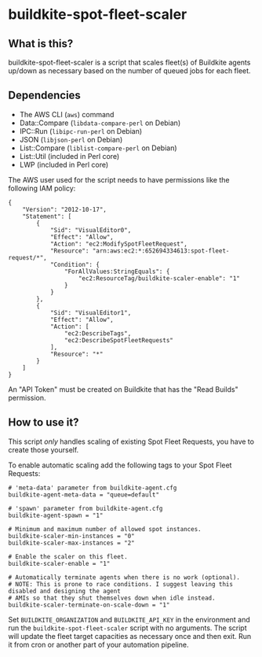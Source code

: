 # buildkite-spot-fleet-scaler

## What is this?

buildkite-spot-fleet-scaler is a script that scales fleet(s) of Buildkite agents up/down as necessary based on the number of queued jobs for each fleet.

## Dependencies

* The AWS CLI (`aws`) command
* Data::Compare (`libdata-compare-perl` on Debian)
* IPC::Run (`libipc-run-perl` on Debian)
* JSON (`libjson-perl` on Debian)
* List::Compare (`liblist-compare-perl` on Debian)
* List::Util (included in Perl core)
* LWP (included in Perl core)

The AWS user used for the script needs to have permissions like the following IAM policy:

```
{
    "Version": "2012-10-17",
    "Statement": [
        {
            "Sid": "VisualEditor0",
            "Effect": "Allow",
            "Action": "ec2:ModifySpotFleetRequest",
            "Resource": "arn:aws:ec2:*:652694334613:spot-fleet-request/*",
            "Condition": {
                "ForAllValues:StringEquals": {
                    "ec2:ResourceTag/buildkite-scaler-enable": "1"
                }
            }
        },
        {
            "Sid": "VisualEditor1",
            "Effect": "Allow",
            "Action": [
                "ec2:DescribeTags",
                "ec2:DescribeSpotFleetRequests"
            ],
            "Resource": "*"
        }
    ]
}
```

An "API Token" must be created on Buildkite that has the "Read Builds" permission.

## How to use it?

This script *only* handles scaling of existing Spot Fleet Requests, you have to create those yourself.

To enable automatic scaling add the following tags to your Spot Fleet Requests:

```
# 'meta-data' parameter from buildkite-agent.cfg
buildkite-agent-meta-data = "queue=default"

# 'spawn' parameter from buildkite-agent.cfg
buildkite-agent-spawn = "1"

# Minimum and maximum number of allowed spot instances.
buildkite-scaler-min-instances = "0"
buildkite-scaler-max-instances = "2"

# Enable the scaler on this fleet.
buildkite-scaler-enable = "1"

# Automatically terminate agents when there is no work (optional).
# NOTE: This is prone to race conditions. I suggest leaving this disabled and designing the agent
# AMIs so that they shut themselves down when idle instead.
buildkite-scaler-terminate-on-scale-down = "1"
```

Set `BUILDKITE_ORGANIZATION` and `BUILDKITE_API_KEY` in the environment and run the `buildkite-spot-fleet-scaler` script with no arguments. The script will update the fleet target capacities as necessary once and then exit. Run it from cron or another part of your automation pipeline.
